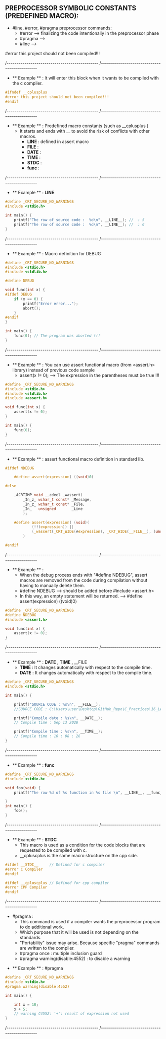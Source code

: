 ## PREPROCESSOR SYMBOLIC CONSTANTS (PREDEFINED MACRO):

- #line, #error, #pragma preprocessor commands: 
  - #error  --> finalizing the code intentionally in the preprocessor phase
  - #pragma -->
  - #line   --> 

#error this project should not been compiled!!!

/----------------------------------------------
/----------------------------------------------

- ** Example ** : It will enter this block when it wants to be compiled with the c compiler.

```c
#ifndef __cplusplus 
#error this project should not been compiled!!!
#endif
```

/----------------------------------------------
/---------------------------------------------- 

- ** Example ** : Predefined macro constants (such as __cplusplus )
  - It starts and ends with __ to avoid the risk of conflicts with other macros.
    - __LINE__  : defined in assert macro 
    - __FILE__  :
    - __DATE__  :
    - __TIME__  :
    - __STDC__  :
    - __func__  :

/----------------------------------------------
/----------------------------------------------

- ** Example ** : __LINE__

```c
#define _CRT_SECURE_NO_WARNINGS
#include <stdio.h>

int main() {
	printf("The row of source code :  %d\n", __LINE__); //  : 5
	printf("The row of source code :  %d\n", __LINE__); //  : 6
}
```

/----------------------------------------------
/----------------------------------------------

- ** Example ** : Macro definition for DEBUG 

```c
#define _CRT_SECURE_NO_WARNINGS
#include <stdio.h>
#include <stdlib.h>

#define DEBUG

void func(int x) {
#ifdef DEBUG 
	if (x == 0) {
		printf("Error error...");
		abort();
	}
#endif
}

int main() {
	func(0); // The program was aborted !!!
}
```

/----------------------------------------------
/----------------------------------------------

- ** Example ** : You can use assert functional macro (from <assert.h> library) instead of previous code sample
  - assert(x != 0); --> The expression in the parentheses must be true !!!

```c
#define _CRT_SECURE_NO_WARNINGS
#include <stdio.h>
#include <stdlib.h>
#include <assert.h>

void func(int x) {
	assert(x != 0);
}

int main() {
	func(0);
}
```

/----------------------------------------------
/----------------------------------------------

- ** Example ** : assert functional macro definition in standard lib. 

```c
#ifdef NDEBUG

    #define assert(expression) ((void)0)

#else

    _ACRTIMP void __cdecl _wassert(
        _In_z_ wchar_t const* _Message,
        _In_z_ wchar_t const* _File,
        _In_   unsigned       _Line
        );

    #define assert(expression) (void)(                                                       \
            (!!(expression)) ||                                                              \
            (_wassert(_CRT_WIDE(#expression), _CRT_WIDE(__FILE__), (unsigned)(__LINE__)), 0) \
        )

#endif
```

/----------------------------------------------
/----------------------------------------------

- ** Example ** : 
  - When the debug process ends with "#define NDEBUG", assert macros are removed from the code during compilation without having to manually delete them.
  - #define NDEBUG --> should be added before #include <assert.h> 
  - In this way, an empty statement will be returned.
    --> #define assert(expression) ((void)0)

```c
#define _CRT_SECURE_NO_WARNINGS
#define NDEBUG
#include <assert.h>

void func(int x) {
	assert(x != 0);
}
```

/----------------------------------------------
/----------------------------------------------

- ** Example ** :  __DATE__ , __TIME__ , __FILE 
  - __TIME__  : It changes automatically with respect to the compile time. 
  - __DATE__  : It changes automatically with respect to the compile time. 

```c
#define _CRT_SECURE_NO_WARNINGS
#include <stdio.h>

int main() {

	printf("SOURCE CODE : %s\n", __FILE__);
	//SOURCE CODE : C:\Users\user\Desktop\GitHub_Repo\C_Practices\16_Lesson\main.c

	printf("Compile date : %s\n", __DATE__); 
	// Compile time : Sep 13 2020

	printf("Compile time : %s\n", __TIME__);
	// Compile time : 10 : 08 : 26
}
```

/----------------------------------------------
/----------------------------------------------

- ** Example ** : __func__ 

```c
#define _CRT_SECURE_NO_WARNINGS
#include <stdio.h>

void foo(void) {
	printf("The row %d of %s function in %s file \n", __LINE__, __func__, __FILE__);

}
int main() {
	foo();
}
```

/----------------------------------------------
/----------------------------------------------

- ** Example ** : __STDC__  
  - This macro is used as a condition for the code blocks that are requested to be compiled with c.
  - __cpluscplus is the same macro structure on the cpp side.  

```c
#ifdef __STDC__     // Defined for c compiler
#error C Compiler
#endif

#ifdef __cpluscplus // Defined for cpp compiler
#error CPP Compiler
#endif
```

/----------------------------------------------
/----------------------------------------------

* #pragma : 
  - This command is used if a compiler wants the preprocessor program to do additional work.
  - Which purpose that it will be used is not depending on the standards. 
  - "Portability" issue may arise. Because specific "pragma" commands are written to the compiler. 
  - #pragma once : multiple inclusion guard
  - #pragma warning(disable:4552) : to disable a warning

- ** Example ** :  #pragma

```c
#define _CRT_SECURE_NO_WARNINGS
#include <stdio.h>
#pragma warning(disable:4552)

int main() {

	int x = 10;
	x + 5;
	// warning C4552: '+': result of expression not used
}
```

/----------------------------------------------
/----------------------------------------------


